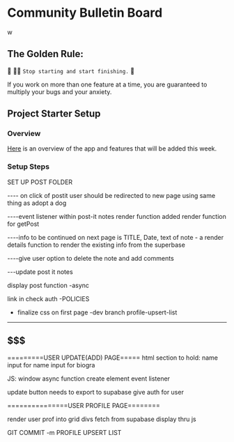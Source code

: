 # Community Bulletin Board
w
## The Golden Rule:

🦸 🦸‍♂️ `Stop starting and start finishing.` 🏁

If you work on more than one feature at a time, you are guaranteed to multiply your bugs and your anxiety.

## Project Starter Setup

### Overview

[Here](https://whimsical.com/page-wireframes-QKB9N3bD8HbmJDt12t5AHE) is an overview of the app and features that will be added this week.

### Setup Steps

SET UP POST FOLDER

---- on click of postit user should be redirected to new page
    using same thing as adopt a dog

----event listener within post-it notes render function
    added render function for getPost
    
----info to be continued on next page is TITLE, Date, text of note  - a render details function to render the existing info from the superbase

----give user option to delete the note and add comments

---update post it notes

display post function -async 

link in check auth
-POLICIES 

- finalize css on first page 
-dev branch profile-upsert-list
----------------------------------
$$$$$$$$$$$$$$$$$$$$$$$$$$$$$$$$$$$$$$$
----------------------------------


=========USER UPDATE(ADD) PAGE=====
html section to hold:
name
input for name
input for biogra

JS: 
window
async function create element
event listener 

update button
needs to export to supabase
give auth for user


===============USER PROFILE PAGE========

render user prof into grid divs
fetch from supabase 
display thru js

GIT COMMIT -m PROFILE UPSERT LIST
